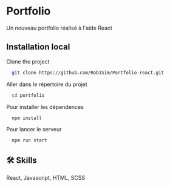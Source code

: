 
# Portfolio

Un nouveau portfolio réalisé à l'aide React


## Installation local

Clone the project

```bash
  git clone https://github.com/Rob1Sim/Portfolio-react.git
```

Aller dans le répertoire du projet 

```bash
  cd portfolio
```

Pour installer les dépendences

```bash
  npm install
```

Pour lancer le serveur 

```bash
  npm run start
```


## 🛠 Skills
React, Javascript, HTML, SCSS

